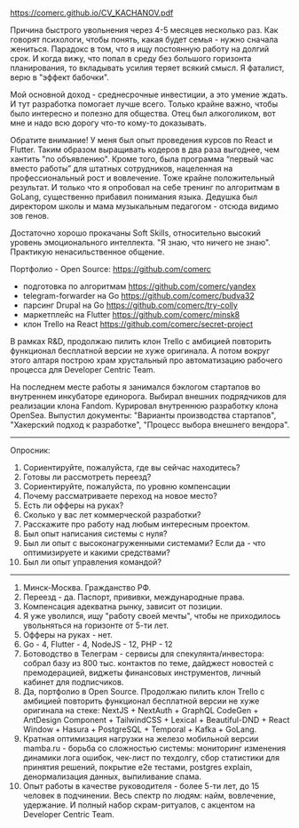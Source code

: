 https://comerc.github.io/CV_KACHANOV.pdf

Причина быстрого увольнения через 4-5 месяцев несколько раз. Как говорят психологи, чтобы понять, какая будет семья - нужно сначала жениться. Парадокс в том, что я ищу постоянную работу на долгий срок. И когда вижу, что попал в среду без большого горизонта планирования, то вкладывать усилия теряет всякий смысл. Я фаталист, верю в "эффект бабочки".

Мой основной доход - среднесрочные инвестиции, а это умение ждать. И тут разработка помогает лучше всего. Только крайне важно, чтобы было интересно и полезно для общества. Отец был алкоголиком, вот мне и надо всю дорогу что-то кому-то доказывать.

Обратите внимание! У меня был опыт проведения курсов по React и Flutter. Таким образом выращивать кодеров в два раза выгоднее, чем хантить "по объявлению". Кроме того, была программа “первый час вместо работы” для штатных сотрудников, нацеленная на профессиональный рост и вовлечение. Тоже крайне положительный результат. И только что я опробовал на себе тренинг по алгоритмам в GoLang, существенно прибавил понимания языка. Дедушка был директором школы и мама музыкальным педагогом - отсюда видимо зов генов.

Достаточно хорошо прокачаны Soft Skills, относительно высокий уровень эмоционального интеллекта. "Я знаю, что ничего не знаю". Практикую ненасильственное общение.

Портфолио - Open Source: https://github.com/comerc

- подготовка по алгоритмам https://github.com/comerc/yandex
- telegram-forwarder на Go https://github.com/comerc/budva32
- парсинг Drupal на Go https://github.com/comerc/try-colly
- маркетплейс на Flutter https://github.com/comerc/minsk8
- клон Trello на React https://github.com/comerc/secret-project

В рамках R&D, продолжаю пилить клон Trello с амбицией повторить функционал бесплатной версии не хуже оригинала. А потом вокруг этого алтаря построю храм хрустальный про автоматизацию рабочего процесса для Developer Centric Team.

На последнем месте работы я занимался бэклогом стартапов во внутреннем инкубаторе единорога. Выбирал внешних подрядчиков для реализации клона Fandom. Курировал внутреннюю разработку клона OpenSea. Выпустил документы: "Варианты производства стартапов", "Хакерский подход к разработке", "Процесс выбора внешнего вендора".

---

Опросник:

1. Сориентируйте, пожалуйста, где вы сейчас находитесь?
2. Готовы ли рассмотреть переезд?
3. Сориентируйте, пожалуйста, по уровню компенсации
4. Почему рассматриваете переход на новое место?
5. Есть ли офферы на руках?
6. Сколько у вас лет коммерческой разработки?
7. Расскажите про работу над любым интересным проектом.
8. Был опыт написания системы с нуля?
9. Был ли опыт с высоконагруженными системами? Если да - что оптимизируете и какими средствами?
10. Был ли опыт управления командой?

---

1. Минск-Москва. Гражданство РФ.
2. Переезд - да. Паспорт, прививки, международные права.
3. Компенсация адекватна рынку, зависит от позиции.
4. Я уже уволился, ищу "работу своей мечты", чтобы не приходилось увольняться на горизонте от 5-ти лет.
5. Офферы на руках - нет.
6. Go - 4, Flutter - 4, NodeJS - 12, PHP - 12
7. Ботоводство в Телеграм - сервисы для спекулянта/инвестора: собрал базу из 800 тыс. контактов по теме, дайджест новостей с премодерацией, виджеты финансовых инструментов, личный кабинет для подписчиков.
8. Да, портфолио в Open Source. Продолжаю пилить клон Trello с амбицией повторить функционал бесплатной версии не хуже оригинала на стеке: NextJS + NextAuth + GraphQL CodeGen + AntDesign Component + TailwindCSS + Lexical + Beautiful-DND + React Window + Hasura + PostgreSQL + Temporal + Kafka + GoLang.
9. Кратная оптимизация нагрузки на железо мобильной версии mamba.ru - борьба со сложностью системы: мониторинг изменения динамики лога ошибок, чек-лист по техдолгу, сбор статистики для принятия решений, покрытие e2e тестами, postgres explain, денормализация данных, выпиливание спама.
10. Опыт работы в качестве руководителя - более 5-ти лет, до 15 человек в подчинении. Весь спектр по людям: найм, вовлечение, удержание. И полный набор скрам-ритуалов, с акцентом на Developer Centric Team.
